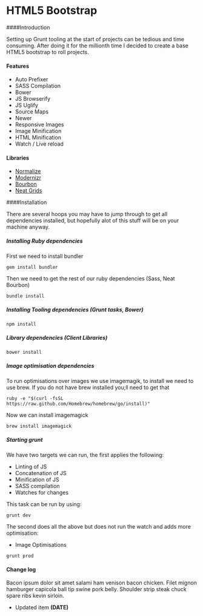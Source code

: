 # HTML5 Bootstrap

####Introduction

Setting up Grunt tooling at the start of projects can be tedious and time consuming. After doing it for the millionth time I decided to create a base HTML5 bootstrap to roll projects.


#### Features

* Auto Prefixer
* SASS Compilation
* Bower
* JS Browserify
* JS Uglify
* Source Maps
* Newer
* Responsive Images
* Image Minification
* HTML Minification
* Watch / Live reload

#### Libraries

* [Normalize](http://necolas.github.io/normalize.css/)
* [Modernizr](http://modernizr.com/)
* [Bourbon](http://bourbon.io/docs/)
* [Neat Grids](http://neat.bourbon.io)

####Installation

There are several hoops you may have to jump through to get all dependencies installed, but hopefully alot of this stuff will be on your machine anyway.

##### Installing Ruby dependencies

First we need to install bundler

```
gem install bundler
```

Then we need to get the rest of our ruby dependencies (Sass, Neat Bourbon)

```
bundle install
```

##### Installing Tooling dependencies (Grunt tasks, Bower)

```
npm install
```

##### Library dependencies (Client Libraries)

```
bower install
```

##### Image optimisation dependencies

To run optimisations over images we use imagemagik, to install we need to use brew. If you do not have brew installed you;ll need to get that

```
ruby -e "$(curl -fsSL https://raw.github.com/Homebrew/homebrew/go/install)"
```

Now we can install imagemagick

```
brew install imagemagick
```

##### Starting grunt

We have two targets we can run, the first applies the following:


* Linting of JS
* Concatenation of JS
* Minification of JS
* SASS compilation
* Watches for changes

This task can be run by using:

```
grunt dev
```

The second does all the above but does not run the watch and adds more optimisation:

* Image Optimisations

```
grunt prod
```



#### Change log

Bacon ipsum dolor sit amet salami ham venison bacon chicken. Filet mignon hamburger capicola ball tip swine pork belly. Shoulder strip steak chuck spare ribs kevin sirloin.

* Updated item **(DATE)**